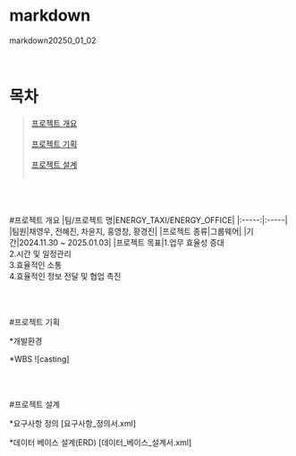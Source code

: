 # markdown
markdown20250_01_02

<br>

# 목차

>[프로젝트 개요](#프로젝트-개요)\
><br>
>[프로젝트 기획](#프로젝트-기획)\
><br>
>[프로젝트 설계](#프로젝트-설계)\
><br>


<br>
<br>

#프로젝트 개요
|팀/프로젝트 명|ENERGY_TAXI/ENERGY_OFFICE|
|:-----:|:-----|
|팀원|채영우, 전혜진, 차윤지, 홍영창, 황경진|
|프로젝트 종류|그룹웨어|
|기간|2024.11.30 ~ 2025.01.03|
|프로젝트 목표|1.업무 효율성 증대<br> 2.시간 및 일정관리<br> 3.효율적인 소통<br> 4.효율적인 정보 전달 및 협업 촉진

<br>
<br>

#프로젝트 기획

*개발환경

*WBS
![casting]

<br>
<br>

#프로젝트 설계

*요구사항 정의
[요구사항_정의서.xml]

*데이터 베이스 설계(ERD)
[데이터_베이스_설계서.xml]

<br>
<br>




